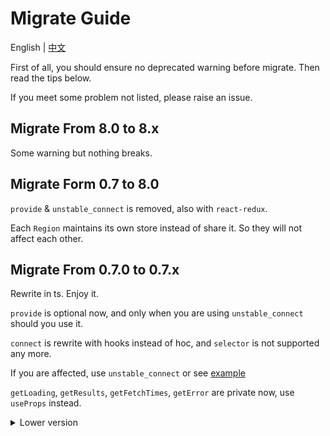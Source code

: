 # Migrate Guide

English | [中文](https://github.com/regionjs/region-core/blob/master/docs/Migrate-zh_CN.md)

First of all, you should ensure no deprecated warning before migrate. Then read the tips below.

If you meet some problem not listed, please raise an issue.

## Migrate From 8.0 to 8.x

Some warning but nothing breaks.

## Migrate Form 0.7 to 8.0

`provide` & `unstable_connect` is removed, also with `react-redux`.

Each `Region` maintains its own store instead of share it. So they will not affect each other.

## Migrate From 0.7.0 to 0.7.x

Rewrite in ts. Enjoy it.

`provide` is optional now, and only when you are using `unstable_connect` should you use it.

`connect` is rewrite with hooks instead of hoc, and `selector` is not supported any more.

If you are affected, use `unstable_connect` or see [example](https://github.com/regionjs/region-core/blob/master/example/src/Selector/index.jsx)

`getLoading`, `getResults`, `getFetchTimes`, `getError` are private now, use `useProps` instead.

<details>
  <summary>
    Lower version
  </summary>

## Migrate From 0.6 to 0.7

update `react@16.8` and `react-redux@6` if you use it, because of the new hook `useProps`.

## Migrate From 0.6.0 to 0.6.x

Some functions are added private_ prefix. If your are not using them, there should be no effect on you.

They are `private_setState`, `private_reducer`, `private_selectorFactory` (from `mapResultsToProps`).

## Migrate From 0.5 to 0.6

package is renamed to `region-core` & `region-shortcut`, `redux-loadings` will be maintained for a while.

expireTime is set to 0, you can remove your forceUpdate.

You can get expireTime back, using [Region](https://github.com/regionjs/region-core/blob/master/docs/Document.md#Region).

If you are using your own store, create a file named `Provider.js`, then write:

```javascript
import { getProvider } from 'region-shortcut';
import store, { reducers } from './store';

const Provider = getProvider({ store, reducers });

export default Provider;
```

## Migrate From 0.5.0 to 0.5.1

set & load is refactored. You may meet some tiny difference.

If your usage is recommend, there should be no effect on you.

## Migrate From 0.4 to 0.5

You may use `Provider` to replace `reducer` as store is inside `redux-loadings`.

It is not a must-do.

```javascript
import { Provider } from 'react-redux';
import store from './store';

<Provider store={store}>
  <App />
</Provider>
```

==>

```javascript
import { Provider } from 'redux-loading';

<Provider>
  <App />
</Provider>
```

## Migrate From 0.3 to 0.4

In 0.3, if load is not called, loading returns undefined. Now loading is true. You can set `strictLoading` as false to forward.

You should be more careful about the loading.

```javascript
setConfig({ store, reducerPath: 'result', strictLoading: false });
```

## Migrate From 0.2 to 0.3

### redux-thunk is not peered anymore

```javascript
import thunk from 'redux-thunk';
const middleware = applyMiddleware(thunk);
```

==>

```javascript
const middleware = applyMiddleware();
```

### store is needed

```javascript
import { reducer as result, setConfig } from 'redux-loadings';

const reducer = combineReducers({ result });
setConfig({ reducerPath: 'result' });
```

==>

```javascript
import { reducer as result, setConfig } from 'redux-loadings';

const reducer = combineReducers({ result });
// ...
const store = compose(middleware)(createStore)(reducer);
setConfig({ store, reducerPath: 'result' });
```

### load not in surround

```javascript
dispatch(load(key, asyncFunction, props));
```

==>

```javascript
load(key, asyncFunction, props);
```
</details>
